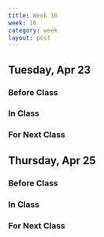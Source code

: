```yaml
---
title: Week 16 
week: 16
category: week
layout: post
---
```


## Tuesday, Apr 23

### Before Class

### In Class

### For Next Class


<!-- # # # # # # # # # # # # # # # # # # # # # # # # # # # -->

## Thursday, Apr 25

### Before Class

### In Class

### For Next Class


<!-- # # # # # # # # # # # # # # # # # # # # # # # # # # # -->

